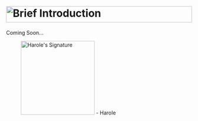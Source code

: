 # <a href="#"><picture><source media="(prefers-color-scheme: light)" type="image/svg+xml" srcset="https://user-images.githubusercontent.com/47141290/194558895-d4117840-1c6e-4103-8c00-ee888f96d043.svg"><source media="(prefers-color-scheme: dark)" type="image/svg+xml"  srcset="https://user-images.githubusercontent.com/47141290/194558900-f8a063ee-3a8c-48b3-94d2-ca492f547bb3.svg"><img alt="Brief Introduction" title="Brief Introduction" width="100%" height="44" type="image/svg+xml" src="https://user-images.githubusercontent.com/47141290/194558895-d4117840-1c6e-4103-8c00-ee888f96d043.svg"></picture></a>
Coming Soon...

<figure title="Harole's Signature">
<img alt="Harole's Signature" title="Harole's Signature" width="200" src="https://user-images.githubusercontent.com/47141290/194127671-1d720896-257f-4ee0-b13e-d086d6909b26.svg">
<span>- Harole</span>
</figure>
